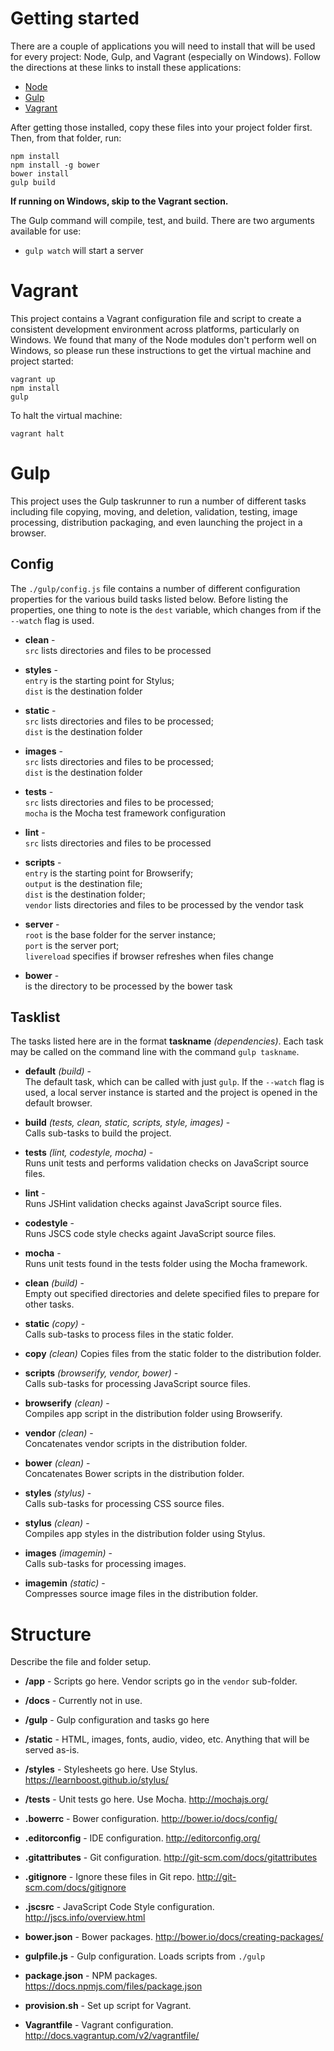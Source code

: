 # Getting started

There are a couple of applications you will need to install that will be used for every project: Node, Gulp, and 
Vagrant (especially on Windows). Follow the directions at these links to install these applications:

* [Node](https://nodejs.org/)
* [Gulp](http://gulpjs.com/)
* [Vagrant](https://www.vagrantup.com/)

After getting those installed, copy these files into your project folder first. Then, from that folder, run:

    npm install
    npm install -g bower
    bower install
    gulp build
     
__If running on Windows, skip to the Vagrant section.__
     
The Gulp command will compile, test, and build. There are two arguments available for use:   

* `gulp watch` will start a server

# Vagrant

This project contains a Vagrant configuration file and script to create a consistent development environment across 
platforms, particularly on Windows. We found that many of the Node modules don't perform well on Windows, so please run 
these instructions to get the virtual machine and project started:

    vagrant up
    npm install
    gulp
    
To halt the virtual machine:

    vagrant halt


# Gulp

This project uses the Gulp taskrunner to run a number of different tasks including file copying, moving, and deletion, 
validation, testing, image processing, distribution packaging, and even launching the project in a browser.

## Config

The `./gulp/config.js` file contains a number of different configuration properties for the various build tasks listed 
below. Before listing the properties, one thing to note is the `dest` variable, which changes from if the `--watch` 
flag is used.

* __clean__ -  
  `src` lists directories and files to be processed
  
* __styles__ -  
  `entry` is the starting point for Stylus;  
  `dist` is the destination folder 
  
* __static__ -  
  `src` lists directories and files to be processed;  
  `dist` is the destination folder
  
* __images__ -  
  `src` lists directories and files to be processed;  
  `dist` is the destination folder
  
* __tests__ -  
  `src` lists directories and files to be processed;  
  `mocha` is the Mocha test framework configuration
  
* __lint__ -  
  `src` lists directories and files to be processed
  
* __scripts__ -  
  `entry` is the starting point for Browserify;  
  `output` is the destination file;  
  `dist` is the destination folder;  
  `vendor` lists directories and files to be processed by the vendor task
  
* __server__ -  
  `root` is the base folder for the server instance;  
  `port` is the server port;  
  `livereload` specifies if browser refreshes when files change
  
* __bower__ -  
  is the directory to be processed by the bower task

## Tasklist

The tasks listed here are in the format __taskname__ *(dependencies)*. Each task may be called on the command line with the 
command `gulp taskname`. 

* __default__ *(build)* -  
  The default task, which can be called with just `gulp`. If the `--watch` flag is used, a local server instance is 
  started and the project is opened in the default browser.
  
* __build__ *(tests, clean, static, scripts, style, images)* -  
  Calls sub-tasks to build the project.
  
* __tests__ *(lint, codestyle, mocha)* -  
  Runs unit tests and performs validation checks on JavaScript source files.
  
* __lint__ -  
  Runs JSHint validation checks against JavaScript source files.
  
* __codestyle__ -  
  Runs JSCS code style checks againt JavaScript source files.
  
* __mocha__ -  
  Runs unit tests found in the tests folder using the Mocha framework.
  
* __clean__ *(build)* -    
  Empty out specified directories and delete specified files to prepare for other tasks.
  
* __static__ *(copy)* -  
  Calls sub-tasks to process files in the static folder.
  
* __copy__ *(clean)*
  Copies files from the static folder to the distribution folder.
  
* __scripts__ *(browserify, vendor, bower)* -  
  Calls sub-tasks for processing JavaScript source files.
  
* __browserify__ *(clean)* -  
  Compiles app script in the distribution folder using Browserify.

* __vendor__ *(clean)* -  
  Concatenates vendor scripts in the distribution folder.
  
* __bower__ *(clean)* -  
  Concatenates Bower scripts in the distribution folder.
  
* __styles__ *(stylus)* -  
  Calls sub-tasks for processing CSS source files.
  
* __stylus__ *(clean)* -  
  Compiles app styles in the distribution folder using Stylus.
  
* __images__ *(imagemin)* -  
  Calls sub-tasks for processing images.
  
* __imagemin__ *(static)* -  
  Compresses source image files in the distribution folder.
   

# Structure

Describe the file and folder setup.

* __/app__ - Scripts go here. Vendor scripts go in the `vendor` sub-folder.

* __/docs__ - Currently not in use.

* __/gulp__ - Gulp configuration and tasks go here

* __/static__ - HTML, images, fonts, audio, video, etc. Anything that will be served as-is.

* __/styles__ - Stylesheets go here. Use Stylus. https://learnboost.github.io/stylus/

* __/tests__ - Unit tests go here. Use Mocha. http://mochajs.org/

* __.bowerrc__ - Bower configuration. http://bower.io/docs/config/

* __.editorconfig__ - IDE configuration. http://editorconfig.org/

* __.gitattributes__ - Git configuration. http://git-scm.com/docs/gitattributes

* __.gitignore__ - Ignore these files in Git repo. http://git-scm.com/docs/gitignore

* __.jscsrc__ - JavaScript Code Style configuration. http://jscs.info/overview.html

* __bower.json__ - Bower packages. http://bower.io/docs/creating-packages/

* __gulpfile.js__ - Gulp configuration. Loads scripts from `./gulp`

* __package.json__ - NPM packages. https://docs.npmjs.com/files/package.json

* __provision.sh__ - Set up script for Vagrant.

* __Vagrantfile__ - Vagrant configuration. http://docs.vagrantup.com/v2/vagrantfile/
